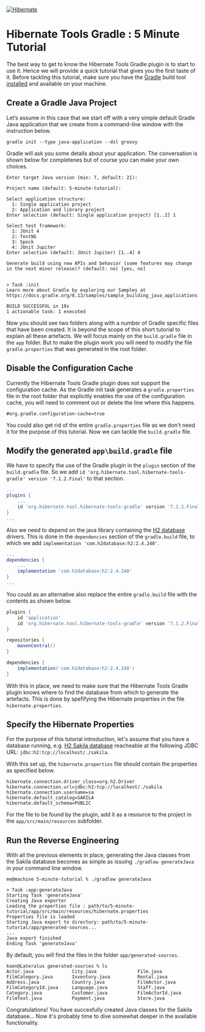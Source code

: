 <!--
  ~ Copyright 2004 - 2025 Red Hat, Inc.
  ~
  ~ Licensed under the Apache License, Version 2.0 (the "License");
  ~ you may not use this file except in compliance with the License.
  ~ You may obtain a copy of the License at
  ~
  ~     http://www.apache.org/licenses/LICENSE-2.0
  ~
  ~ Unless required by applicable law or agreed to in writing, software
  ~ distributed under the License is distributed on an "AS IS" basis,
  ~ WITHOUT WARRANTIES OR CONDITIONS OF ANY KIND, either express or implied.
  ~ See the License for the specific language governing permissions and
  ~ limitations under the License.
  -->

[![Hibernate](https://static.jboss.org/hibernate/images/hibernate_200x150.png)](https://tools.hibernate.org)

# Hibernate Tools Gradle : 5 Minute Tutorial

The best way to get to know the Hibernate Tools Gradle plugin is to start to use it. 
Hence we will provide a quick tutorial that gives you the first taste of it.
Before tackling this tutorial, make sure you have the [Gradle](https://gradle.org) build tool 
[installed](https://gradle.org/install/) and available on your machine.

## Create a Gradle Java Project

Let’s assume in this case that we start off with a very simple default Gradle Java application
that we create from a command-line window with the instruction below. 

```shell
gradle init --type java-application --dsl groovy
```

Gradle will ask you some details about your application. The conversation is shown below
for completenes but of course you can make your own choices.

```shell
Enter target Java version (min: 7, default: 21): 

Project name (default: 5-minute-tutorial): 

Select application structure:
  1: Single application project
  2: Application and library project
Enter selection (default: Single application project) [1..2] 1

Select test framework:
  1: JUnit 4
  2: TestNG
  3: Spock
  4: JUnit Jupiter
Enter selection (default: JUnit Jupiter) [1..4] 4

Generate build using new APIs and behavior (some features may change in the next minor release)? (default: no) [yes, no] 


> Task :init
Learn more about Gradle by exploring our Samples at https://docs.gradle.org/8.13/samples/sample_building_java_applications.html

BUILD SUCCESSFUL in 19s
1 actionable task: 1 executed
```

Now you should see two folders along with a number of Gradle specific files that have 
been created. It is beyond the scope of this short tutorial to explain all these artefacts.
We will focus mainly on the `build.gradle` file in the `app` folder. But to make the plugin work
you will need to modify the file `gradle.properties` that was generated in the root folder.

## Disable the Configuration Cache

Currently the Hibernate Tools Gradle plugin does not support the configuration cache. 
As the Gradle init task generates a `gradle.properties` file in the root folder that 
explicitly enables the use of the configuration cache, you will need to comment out 
or delete the line where this happens.

```properties
#org.gradle.configuration-cache=true
```

You could also get rid of the entire `gradle.properties` file as we don't need it for the purpose of this 
tutorial. Now we can tackle the `build.gradle` file.

## Modify the generated `app\build.gradle` file

We have to specify the use of the Gradle plugin in the `plugin` section of the `build.gradle` file.
So we add `id 'org.hibernate.tool.hibernate-tools-gradle' version '7.1.2.Final'` to that section.

```groovy
...
plugins {
    ...
    id 'org.hibernate.tool.hibernate-tools-gradle' version '7.1.2.Final'
}
...
```

Also we need to depend on the java library containing the [H2 database]() drivers.
This is done in the `dependencies` section of the `gradle.build` file, 
to which we add `implementation 'com.h2database:h2:2.4.240'`.

```groovy
...
dependencies {
    ...
    implementation 'com.h2database:h2:2.4.240'
}
...
```

You could as an alternative also replace the entire `gradle.build` file 
with the contents as shown below.

```groovy
plugins {
    id 'application'
    id 'org.hibernate.tool.hibernate-tools-gradle' version '7.1.2.Final'
}

repositories {
    mavenCentral()
}

dependencies {
    implementation('com.h2database:h2:2.4.240')
}
```

With this in place, we need to make sure that the Hibernate Tools Gradle plugin knows where
to find the database from which to generate the artefacts. This is done by spefifying the 
Hibernate properties in the file `hibernate.properties`.

## Specify the Hibernate Properties

For the purpose of this tutorial introduction, let's assume that you have a database running, e.g.
[H2 Sakila database](https://github.com/hibernate/sakila-h2) reacheable at the following JDBC URL:
`jdbc:h2:tcp://localhost/./sakila`.

With this set up, the `hibernate.properties` file should contain the properties as specified below.

```properties
hibernate.connection.driver_class=org.h2.Driver
hibernate.connection.url=jdbc:h2:tcp://localhost/./sakila
hibernate.connection.username=sa
hibernate.default_catalog=SAKILA
hibernate.default_schema=PUBLIC
```

For the file to be found by the plugin, add it as a resource to the project in the 
`app/src/main/resources` subfolder.

## Run the Reverse Engineering

With all the previous elements in place, generating the Java classes from the Sakila database
becomes as simple as issuing `./gradlew generateJava` in your command line window.

```shell
me@machine 5-minute-tutorial % ./gradlew generateJava

> Task :app:generateJava
Starting Task 'generateJava'
Creating Java exporter
Loading the properties file : path/to/5-minute-tutorial/app/src/main/resources/hibernate.properties
Properties file is loaded
Starting Java export to directory: path/to/5-minute-tutorial/app/generated-sources...
...
Java export finished
Ending Task 'generateJava'
```

By default, you will find the files in the folder `app/generated-sources`.  

```
koen@Lateralus generated-sources % ls
Actor.java              City.java               Film.java               FilmCategory.java       Inventory.java          Rental.java
Address.java            Country.java            FilmActor.java          FilmCategoryId.java     Language.java           Staff.java
Category.java           Customer.java           FilmActorId.java        FilmText.java           Payment.java            Store.java
```

Congratulations! You have succesfully created Java classes for the Sakila database... Now it's
probably time to dive somewhat deeper in the available functionality.